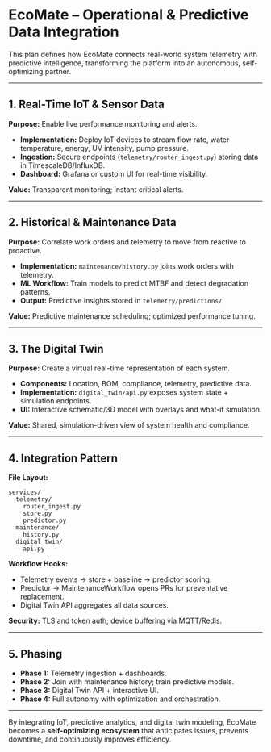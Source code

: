 # EcoMate – Operational & Predictive Data Integration

This plan defines how EcoMate connects real-world system telemetry with predictive intelligence, transforming the platform into an autonomous, self-optimizing partner.

---

## 1. Real-Time IoT & Sensor Data
**Purpose:** Enable live performance monitoring and alerts.
- **Implementation:** Deploy IoT devices to stream flow rate, water temperature, energy, UV intensity, pump pressure.
- **Ingestion:** Secure endpoints (`telemetry/router_ingest.py`) storing data in TimescaleDB/InfluxDB.
- **Dashboard:** Grafana or custom UI for real-time visibility.

**Value:** Transparent monitoring; instant critical alerts.

---

## 2. Historical & Maintenance Data
**Purpose:** Correlate work orders and telemetry to move from reactive to proactive.
- **Implementation:** `maintenance/history.py` joins work orders with telemetry.
- **ML Workflow:** Train models to predict MTBF and detect degradation patterns.
- **Output:** Predictive insights stored in `telemetry/predictions/`.

**Value:** Predictive maintenance scheduling; optimized performance tuning.

---

## 3. The Digital Twin
**Purpose:** Create a virtual real-time representation of each system.
- **Components:** Location, BOM, compliance, telemetry, predictive data.
- **Implementation:** `digital_twin/api.py` exposes system state + simulation endpoints.
- **UI:** Interactive schematic/3D model with overlays and what-if simulation.

**Value:** Shared, simulation-driven view of system health and compliance.

---

## 4. Integration Pattern
**File Layout:**
```
services/
  telemetry/
    router_ingest.py
    store.py
    predictor.py
  maintenance/
    history.py
  digital_twin/
    api.py
```

**Workflow Hooks:**
- Telemetry events → store + baseline → predictor scoring.
- Predictor → MaintenanceWorkflow opens PRs for preventative replacement.
- Digital Twin API aggregates all data sources.

**Security:** TLS and token auth; device buffering via MQTT/Redis.

---

## 5. Phasing
- **Phase 1:** Telemetry ingestion + dashboards.
- **Phase 2:** Join with maintenance history; train predictive models.
- **Phase 3:** Digital Twin API + interactive UI.
- **Phase 4:** Full autonomy with optimization and orchestration.

---

By integrating IoT, predictive analytics, and digital twin modeling, EcoMate becomes a **self-optimizing ecosystem** that anticipates issues, prevents downtime, and continuously improves efficiency.


